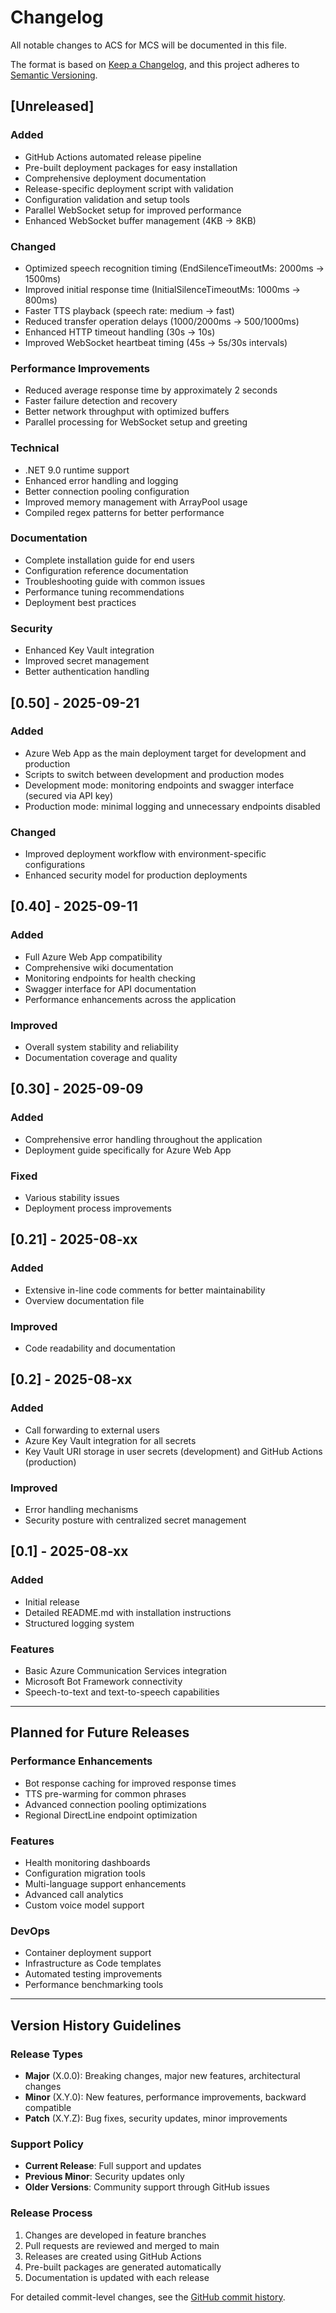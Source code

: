 # Changelog

All notable changes to ACS for MCS will be documented in this file.

The format is based on [Keep a Changelog](https://keepachangelog.com/en/1.0.0/),
and this project adheres to [Semantic Versioning](https://semver.org/spec/v2.0.0.html).

## [Unreleased]

### Added
- GitHub Actions automated release pipeline
- Pre-built deployment packages for easy installation
- Comprehensive deployment documentation
- Release-specific deployment script with validation
- Configuration validation and setup tools
- Parallel WebSocket setup for improved performance
- Enhanced WebSocket buffer management (4KB → 8KB)

### Changed
- Optimized speech recognition timing (EndSilenceTimeoutMs: 2000ms → 1500ms)
- Improved initial response time (InitialSilenceTimeoutMs: 1000ms → 800ms)
- Faster TTS playback (speech rate: medium → fast)
- Reduced transfer operation delays (1000/2000ms → 500/1000ms)
- Enhanced HTTP timeout handling (30s → 10s)
- Improved WebSocket heartbeat timing (45s → 5s/30s intervals)

### Performance Improvements
- Reduced average response time by approximately 2 seconds
- Faster failure detection and recovery
- Better network throughput with optimized buffers
- Parallel processing for WebSocket setup and greeting

### Technical
- .NET 9.0 runtime support
- Enhanced error handling and logging
- Better connection pooling configuration
- Improved memory management with ArrayPool usage
- Compiled regex patterns for better performance

### Documentation
- Complete installation guide for end users
- Configuration reference documentation
- Troubleshooting guide with common issues
- Performance tuning recommendations
- Deployment best practices

### Security
- Enhanced Key Vault integration
- Improved secret management
- Better authentication handling

## [0.50] - 2025-09-21

### Added
- Azure Web App as the main deployment target for development and production
- Scripts to switch between development and production modes
- Development mode: monitoring endpoints and swagger interface (secured via API key)
- Production mode: minimal logging and unnecessary endpoints disabled

### Changed
- Improved deployment workflow with environment-specific configurations
- Enhanced security model for production deployments

## [0.40] - 2025-09-11

### Added
- Full Azure Web App compatibility
- Comprehensive wiki documentation
- Monitoring endpoints for health checking
- Swagger interface for API documentation
- Performance enhancements across the application

### Improved
- Overall system stability and reliability
- Documentation coverage and quality

## [0.30] - 2025-09-09

### Added
- Comprehensive error handling throughout the application
- Deployment guide specifically for Azure Web App

### Fixed
- Various stability issues
- Deployment process improvements

## [0.21] - 2025-08-xx

### Added
- Extensive in-line code comments for better maintainability
- Overview documentation file

### Improved
- Code readability and documentation

## [0.2] - 2025-08-xx

### Added
- Call forwarding to external users
- Azure Key Vault integration for all secrets
- Key Vault URI storage in user secrets (development) and GitHub Actions (production)

### Improved
- Error handling mechanisms
- Security posture with centralized secret management

## [0.1] - 2025-08-xx

### Added
- Initial release
- Detailed README.md with installation instructions
- Structured logging system

### Features
- Basic Azure Communication Services integration
- Microsoft Bot Framework connectivity
- Speech-to-text and text-to-speech capabilities

---

## Planned for Future Releases

### Performance Enhancements
- Bot response caching for improved response times
- TTS pre-warming for common phrases
- Advanced connection pooling optimizations
- Regional DirectLine endpoint optimization

### Features
- Health monitoring dashboards
- Configuration migration tools
- Multi-language support enhancements
- Advanced call analytics
- Custom voice model support

### DevOps
- Container deployment support
- Infrastructure as Code templates
- Automated testing improvements
- Performance benchmarking tools

---

## Version History Guidelines

### Release Types
- **Major** (X.0.0): Breaking changes, major new features, architectural changes
- **Minor** (X.Y.0): New features, performance improvements, backward compatible
- **Patch** (X.Y.Z): Bug fixes, security updates, minor improvements

### Support Policy
- **Current Release**: Full support and updates
- **Previous Minor**: Security updates only  
- **Older Versions**: Community support through GitHub issues

### Release Process
1. Changes are developed in feature branches
2. Pull requests are reviewed and merged to main
3. Releases are created using GitHub Actions
4. Pre-built packages are generated automatically
5. Documentation is updated with each release

For detailed commit-level changes, see the [GitHub commit history](https://github.com/holgerimbery/ACSforMCS/commits/main).
